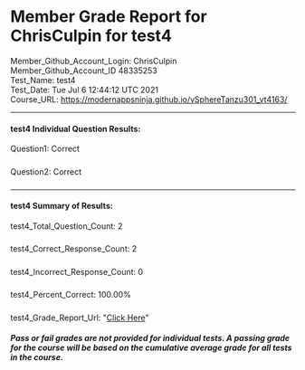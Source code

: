 # Member Grade Report for ChrisCulpin for test4  
   
Member_Github_Account_Login: ChrisCulpin  
Member_Github_Account_ID 48335253  
Test_Name: test4  
Test_Date: Tue Jul  6 12:44:12 UTC 2021  
Course_URL: https://modernappsninja.github.io/vSphereTanzu301_vt4163/  
   
---  
#### test4 Individual Question Results:  
Question1: Correct  
#####  
Question2: Correct  
#####  
---  
#### test4 Summary of Results:  
test4_Total_Question_Count: 2  
#####  
test4_Correct_Response_Count: 2  
#####  
test4_Incorrect_Response_Count: 0  
#####  
test4_Percent_Correct: 100.00%  
#####  
test4_Grade_Report_Url: "[Click Here](https://github.com/modernappsninjas/ChrisCulpin/blob/main/static/userdata/courses/vSphereTanzu301_vt4163/grade_report.pr325.test4.md)"
##### Pass or fail grades are not provided for individual tests. A passing grade for the course will be based on the cumulative average grade for all tests in the course.  
